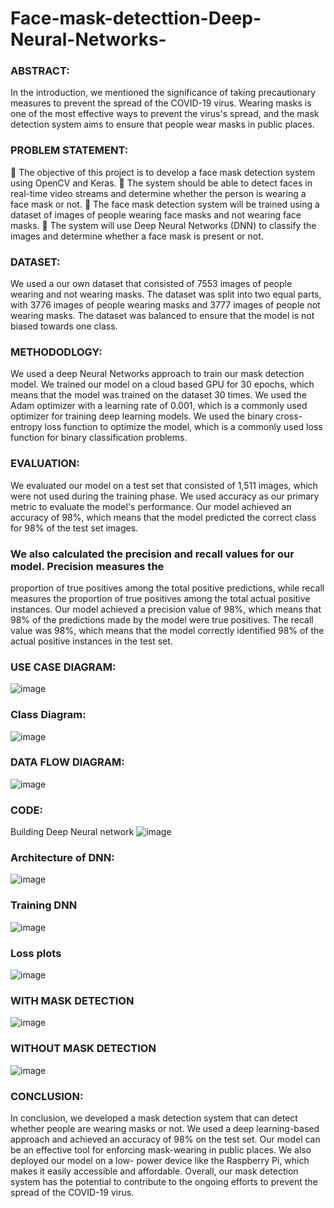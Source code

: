 # Face-mask-detecttion-Deep-Neural-Networks-

### ABSTRACT:
In the introduction, we mentioned the significance of taking precautionary measures to
prevent the spread of the COVID-19 virus. Wearing masks is one of the most effective ways to
prevent the virus's spread, and the mask detection system aims to ensure that people wear
masks in public places.

### PROBLEM STATEMENT:
 The objective of this project is to develop a face mask detection system using OpenCV
and Keras.
 The system should be able to detect faces in real-time video streams and determine
whether the person is wearing a face mask or not.
 The face mask detection system will be trained using a dataset of images of people
wearing face masks and not wearing face masks.
 The system will use Deep Neural Networks (DNN) to classify the images and
determine whether a face mask is present or not.

### DATASET:
We used a our own dataset that consisted of 7553 images of people wearing and not
wearing masks. The dataset was split into two equal parts, with 3776 images of people
wearing masks and 3777 images of people not wearing masks. The dataset was balanced to
ensure that the model is not biased towards one class.

### METHODODLOGY:
We used a deep Neural Networks approach to train our mask detection model.
We trained our model on a cloud based GPU for 30 epochs, which means that the model
was trained on the dataset 30 times. We used the Adam optimizer with a learning rate of
0.001, which is a commonly used optimizer for training deep learning models. We used
the binary cross-entropy loss function to optimize the model, which is a commonly used
loss function for binary classification problems.

### EVALUATION:
We evaluated our model on a test set that consisted of 1,511 images, which were not used
during the training phase. We used accuracy as our primary metric to evaluate the
model's performance. Our model achieved an accuracy of 98%, which means that the
model predicted the correct class for 98% of the test set images.

### We also calculated the precision and recall values for our model. Precision measures the
proportion of true positives among the total positive predictions, while recall measures
the proportion of true positives among the total actual positive instances. Our model
achieved a precision value of 98%, which means that 98% of the predictions made by the
model were true positives. The recall value was 98%, which means that the model
correctly identified 98% of the actual positive instances in the test set. 

### USE CASE DIAGRAM:
![image](https://github.com/vishnu0453/Face-mask-detecttion-Deep-Neural-Networks-/assets/73246457/c44e24ef-0552-46bb-bf0b-0276eea4fe14)

### Class Diagram:
![image](https://github.com/vishnu0453/Face-mask-detecttion-Deep-Neural-Networks-/assets/73246457/9cb0b357-0180-415b-9a35-fbdad44a9ac6)


### DATA FLOW DIAGRAM:
![image](https://github.com/vishnu0453/Face-mask-detecttion-Deep-Neural-Networks-/assets/73246457/72375b50-cc6a-4a4c-9560-28e52dbafe89)

### CODE:
Building Deep Neural network
![image](https://github.com/vishnu0453/Face-mask-detecttion-Deep-Neural-Networks-/assets/73246457/90f785ba-1616-4e3f-a98b-dd6a92a49224)

### Architecture of DNN:
![image](https://github.com/vishnu0453/Face-mask-detecttion-Deep-Neural-Networks-/assets/73246457/ba8c9163-0dbd-4034-9b94-4052b7b4a5de)


### Training DNN
![image](https://github.com/vishnu0453/Face-mask-detecttion-Deep-Neural-Networks-/assets/73246457/f80977fc-2d2e-4f0e-a5bd-d4d152885599)


### Loss plots
![image](https://github.com/vishnu0453/Face-mask-detecttion-Deep-Neural-Networks-/assets/73246457/08ee91c2-2300-41da-9e4a-9c1aab5dbb73)

### WITH MASK DETECTION
![image](https://github.com/vishnu0453/Face-mask-detecttion-Deep-Neural-Networks-/assets/73246457/ec7f7b2f-7f96-4ec7-852c-7f79a5454f56)


### WITHOUT MASK DETECTION
![image](https://github.com/vishnu0453/Face-mask-detecttion-Deep-Neural-Networks-/assets/73246457/2d96a7b8-dedb-4907-9ac9-0306e59643a4)

### CONCLUSION:
In conclusion, we developed a mask detection system that can detect whether people are wearing masks or not. We used a deep learning-based approach and achieved an accuracy of 98% on the test set. Our model can be an effective tool for enforcing mask-wearing in public places. We also deployed our model on a low- power device like the Raspberry Pi, which makes it easily accessible and affordable. Overall, our mask detection system has the potential to contribute to the ongoing efforts to prevent the spread of the COVID-19 virus.



